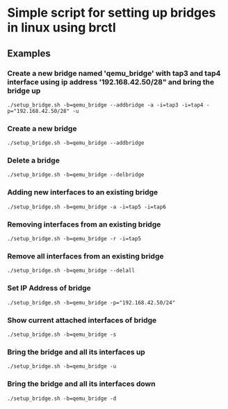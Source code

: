 # Simple script for setting up bridges in linux using brctl

## Examples
### Create a new bridge named 'qemu_bridge' with tap3 and tap4 interface using ip address '192.168.42.50/28" and bring the bridge up
```shell
./setup_bridge.sh -b=qemu_bridge --addbridge -a -i=tap3 -i=tap4 -p="192.168.42.50/28" -u
```

### Create a new bridge
```shell
./setup_bridge.sh -b=qemu_bridge --addbridge
```

### Delete a bridge
```shell
./setup_bridge.sh -b=qemu_bridge --delbridge
```

### Adding new interfaces to an existing bridge
```shell
./setup_bridge.sh -b=qemu_bridge -a -i=tap5 -i=tap6
```

### Removing interfaces from an existing bridge
```shell
./setup_bridge.sh -b=qemu_bridge -r -i=tap5
```

### Remove all interfaces from an existing bridge
```shell
./setup_bridge.sh -b=qemu_bridge --delall
```

### Set IP Address of bridge
```shell
./setup_bridge.sh -b=qemu_bridge -p="192.168.42.50/24"
```

### Show current attached interfaces of bridge
```shell
./setup_bridge.sh -b=qemu_bridge -s
```

### Bring the bridge and all its interfaces up
```shell
./setup_bridge.sh -b=qemu_bridge -u
```

### Bring the bridge and all its interfaces down
```shell
./setup_bridge.sh -b=qemu_bridge -d
```
